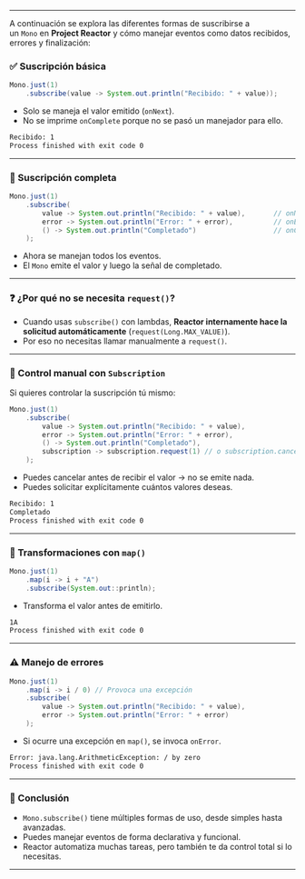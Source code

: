 
---

A continuación se explora las diferentes formas de suscribirse a un `Mono` en **Project Reactor** y cómo manejar eventos como datos recibidos, errores y finalización:

### ✅ Suscripción básica

```java
Mono.just(1)
    .subscribe(value -> System.out.println("Recibido: " + value));
```

- Solo se maneja el valor emitido (`onNext`).
- No se imprime `onComplete` porque no se pasó un manejador para ello.

```bash
Recibido: 1
Process finished with exit code 0
```

---

### 🔄 Suscripción completa

```java
Mono.just(1)
    .subscribe(
        value -> System.out.println("Recibido: " + value),       // onNext
        error -> System.out.println("Error: " + error),          // onError
        () -> System.out.println("Completado")                   // onComplete
    );
```

- Ahora se manejan todos los eventos.
- El `Mono` emite el valor y luego la señal de completado.

---

### ❓ ¿Por qué no se necesita `request()`?

- Cuando usas `subscribe()` con lambdas, **Reactor internamente hace la solicitud automáticamente** (`request(Long.MAX_VALUE)`).
- Por eso no necesitas llamar manualmente a `request()`.

---

### 🔧 Control manual con `Subscription`

Si quieres controlar la suscripción tú mismo:

```java
Mono.just(1)
    .subscribe(
        value -> System.out.println("Recibido: " + value),
        error -> System.out.println("Error: " + error),
        () -> System.out.println("Completado"),
        subscription -> subscription.request(1) // o subscription.cancel()
    );
```

- Puedes cancelar antes de recibir el valor → no se emite nada.
- Puedes solicitar explícitamente cuántos valores deseas.

```bash
Recibido: 1
Completado
Process finished with exit code 0
```

---

### 🔁 Transformaciones con `map()`

```java
Mono.just(1)
    .map(i -> i + "A")
    .subscribe(System.out::println);
```

- Transforma el valor antes de emitirlo.

```bash
1A
Process finished with exit code 0
```

---

### ⚠️ Manejo de errores

```java
Mono.just(1)
    .map(i -> i / 0) // Provoca una excepción
    .subscribe(
        value -> System.out.println("Recibido: " + value),
        error -> System.out.println("Error: " + error)
    );
```

- Si ocurre una excepción en `map()`, se invoca `onError`.

```bash
Error: java.lang.ArithmeticException: / by zero
Process finished with exit code 0
```

---

### 🧠 Conclusión

- `Mono.subscribe()` tiene múltiples formas de uso, desde simples hasta avanzadas.
- Puedes manejar eventos de forma declarativa y funcional.
- Reactor automatiza muchas tareas, pero también te da control total si lo necesitas.

---